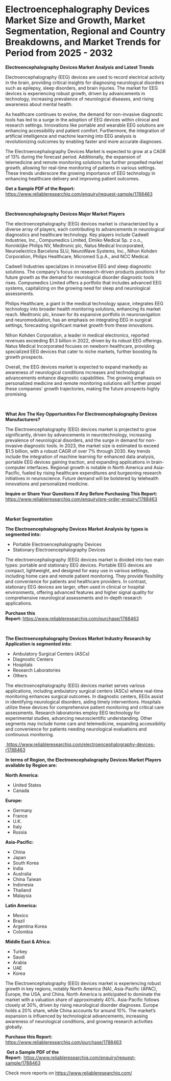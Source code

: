 <p><h1>Electroencephalography Devices Market Size and Growth, Market Segmentation, Regional and Country Breakdowns, and Market Trends for Period from 2025 -  2032</h1></p><p><strong>Electroencephalography Devices Market Analysis and Latest Trends</strong></p>
<p><p>Electroencephalography (EEG) devices are used to record electrical activity in the brain, providing critical insights for diagnosing neurological disorders such as epilepsy, sleep disorders, and brain injuries. The market for EEG devices is experiencing robust growth, driven by advancements in technology, increasing prevalence of neurological diseases, and rising awareness about mental health. </p><p>As healthcare continues to evolve, the demand for non-invasive diagnostic tools has led to a surge in the adoption of EEG devices within clinical and research settings. Innovations like portable and wearable EEG solutions are enhancing accessibility and patient comfort. Furthermore, the integration of artificial intelligence and machine learning into EEG analysis is revolutionizing outcomes by enabling faster and more accurate diagnoses.</p><p>The Electroencephalography Devices Market is expected to grow at a CAGR of 13% during the forecast period. Additionally, the expansion of telemedicine and remote monitoring solutions has further propelled market growth, allowing for real-time monitoring of patients in various settings. These trends underscore the growing importance of EEG technology in enhancing healthcare delivery and improving patient outcomes.</p></p>
<p><strong>Get a Sample PDF of the Report:&nbsp;</strong> <a href="https://www.reliableresearchiq.com/enquiry/request-sample/1788463?utm_campaign=3009&utm_medium=2&utm_source=Github&utm_content=ia&utm_term=11042025&utm_id=electroencephalography-devices">https://www.reliableresearchiq.com/enquiry/request-sample/1788463</a></p>
<p>&nbsp;</p>
<p><strong>Electroencephalography Devices Major Market Players</strong></p>
<p><p>The electroencephalography (EEG) devices market is characterized by a diverse array of players, each contributing to advancements in neurological diagnostics and healthcare technology. Key players include Cadwell Industries, Inc., Compumedics Limited, Elmiko Medical Sp. z o.o., Koninklijke Philips NV, Medtronic plc, Natus Medical Incorporated, Neuroelectrics Barcelona SLU, NeuroWave Systems, Inc., Nihon Kohden Corporation, Philips Healthcare, Micromed S.p.A., and NCC Medical.</p><p>Cadwell Industries specializes in innovative EEG and sleep diagnostic solutions. The company's focus on research-driven products positions it for future growth as the demand for neurological disorder diagnostic tools rises. Compumedics Limited offers a portfolio that includes advanced EEG systems, capitalizing on the growing need for sleep and neurological assessments. </p><p>Philips Healthcare, a giant in the medical technology space, integrates EEG technology into broader health monitoring solutions, enhancing its market reach. Medtronic plc, known for its expansive portfolio in neuronavigation and neuromodulation, has an emphasis on integrating EEG in surgical settings, forecasting significant market growth from these innovations.</p><p>Nihon Kohden Corporation, a leader in medical electronics, reported revenues exceeding $1.3 billion in 2022, driven by its robust EEG offerings. Natus Medical Incorporated focuses on newborn healthcare, providing specialized EEG devices that cater to niche markets, further boosting its growth prospects.</p><p>Overall, the EEG devices market is expected to expand markedly as awareness of neurological conditions increases and technological advancements enhance diagnostic capabilities. The growing emphasis on personalized medicine and remote monitoring solutions will further propel these companies' growth trajectories, making the future prospects highly promising.</p></p>
<p>&nbsp;</p>
<p><strong>What Are The Key Opportunities For Electroencephalography Devices Manufacturers?</strong></p>
<p><p>The Electroencephalography (EEG) devices market is projected to grow significantly, driven by advancements in neurotechnology, increasing prevalence of neurological disorders, and the surge in demand for non-invasive diagnostic tools. In 2023, the market size is estimated to exceed $1.5 billion, with a robust CAGR of over 7% through 2030. Key trends include the integration of machine learning for enhanced data analysis, portable EEG devices gaining traction, and expanding applications in brain-computer interfaces. Regional growth is notable in North America and Asia-Pacific, fueled by rising healthcare expenditures and burgeoning research initiatives in neuroscience. Future demand will be bolstered by telehealth innovations and personalized medicine.</p></p>
<p><strong>Inquire or Share Your Questions If Any Before Purchasing This Report:</strong> <a href="https://www.reliableresearchiq.com/enquiry/pre-order-enquiry/1788463?utm_campaign=3009&utm_medium=2&utm_source=Github&utm_content=ia&utm_term=11042025&utm_id=electroencephalography-devices">https://www.reliableresearchiq.com/enquiry/pre-order-enquiry/1788463</a></p>
<p>&nbsp;</p>
<p><strong>Market Segmentation</strong></p>
<p><strong>The Electroencephalography Devices Market Analysis by types is segmented into:</strong></p>
<p><ul><li>Portable Electroencephalography Devices</li><li>Stationary Electroencephalography Devices</li></ul></p>
<p><p>The electroencephalography (EEG) devices market is divided into two main types: portable and stationary EEG devices. Portable EEG devices are compact, lightweight, and designed for easy use in various settings, including home care and remote patient monitoring. They provide flexibility and convenience for patients and healthcare providers. In contrast, stationary EEG devices are larger, often used in clinical or hospital environments, offering advanced features and higher signal quality for comprehensive neurological assessments and in-depth research applications.</p></p>
<p><strong>Purchase this Report:&nbsp;</strong><a href="https://www.reliableresearchiq.com/purchase/1788463?utm_campaign=3009&utm_medium=2&utm_source=Github&utm_content=ia&utm_term=11042025&utm_id=electroencephalography-devices">https://www.reliableresearchiq.com/purchase/1788463</a></p>
<p>&nbsp;</p>
<p><strong>The Electroencephalography Devices Market Industry Research by Application is segmented into:</strong></p>
<p><ul><li>Ambulatory Surgical Centers (ASCs)</li><li>Diagnostic Centers</li><li>Hospitals</li><li>Research Laboratories</li><li>Others</li></ul></p>
<p><p>The electroencephalography (EEG) devices market serves various applications, including ambulatory surgical centers (ASCs) where real-time monitoring enhances surgical outcomes. In diagnostic centers, EEGs assist in identifying neurological disorders, aiding timely interventions. Hospitals utilize these devices for comprehensive patient monitoring and critical care assessments. Research laboratories employ EEG technology for experimental studies, advancing neuroscientific understanding. Other segments may include home care and telemedicine, expanding accessibility and convenience for patients needing neurological evaluations and continuous monitoring.</p></p>
<p><a href="https://www.reliableresearchiq.com/electroencephalography-devices-r1788463?utm_campaign=3009&utm_medium=2&utm_source=Github&utm_content=ia&utm_term=11042025&utm_id=electroencephalography-devices">&nbsp;https://www.reliableresearchiq.com/electroencephalography-devices-r1788463</a></p>
<p><strong>In terms of Region, the Electroencephalography Devices Market Players available by Region are:</strong></p>
<p>
    <p> <strong> North America: </strong>
        <ul>
            <li>United States</li>
            <li>Canada</li>
        </ul>
        </p> 
    <p> <strong> Europe: </strong>
        <ul>
            <li>Germany</li>
            <li>France</li>
            <li>U.K.</li>
            <li>Italy</li>
            <li>Russia</li>
        </ul>
        </p> 
    <p> <strong> Asia-Pacific: </strong>
        <ul>
            <li>China</li>
            <li>Japan</li>
            <li>South Korea</li>
            <li>India</li>
            <li>Australia</li>
            <li>China Taiwan</li>
            <li>Indonesia</li>
            <li>Thailand</li>
            <li>Malaysia</li>
        </ul>
        </p> 
    <p> <strong> Latin America: </strong>
        <ul>
            <li>Mexico</li>
            <li>Brazil</li>
            <li>Argentina Korea</li>
            <li>Colombia</li>
        </ul>
        </p> 
    <p> <strong> Middle East & Africa: </strong>
        <ul>
            <li>Turkey</li>
            <li>Saudi</li>
            <li>Arabia</li>
            <li>UAE</li>
            <li>Korea</li>
        </ul>
    </p>
    </p>
<p><p>The Electroencephalography (EEG) devices market is experiencing robust growth in key regions, notably North America (NA), Asia-Pacific (APAC), Europe, the USA, and China. North America is anticipated to dominate the market with a valuation share of approximately 40%. Asia-Pacific follows closely at 30%, driven by rising neurological disorder diagnoses. Europe holds a 20% share, while China accounts for around 10%. The market’s expansion is influenced by technological advancements, increasing awareness of neurological conditions, and growing research activities globally.</p></p>
<p><strong>Purchase this Report: </strong><a href="https://www.reliableresearchiq.com/purchase/1788463?utm_campaign=3009&utm_medium=2&utm_source=Github&utm_content=ia&utm_term=11042025&utm_id=electroencephalography-devices">https://www.reliableresearchiq.com/purchase/1788463</a></p>
<p>&nbsp;<strong>Get a Sample PDF of the Report:&nbsp;&nbsp;</strong><a href="https://www.reliableresearchiq.com/enquiry/request-sample/1788463?utm_campaign=3009&utm_medium=2&utm_source=Github&utm_content=ia&utm_term=11042025&utm_id=electroencephalography-devices">https://www.reliableresearchiq.com/enquiry/request-sample/1788463</a></p>
<p><strong></strong></p>
<p>Check more reports on <a href="https://www.reliableresearchiq.com/?utm_campaign=3009&utm_medium=2&utm_source=Github&utm_content=ia&utm_term=11042025&utm_id=electroencephalography-devices">https://www.reliableresearchiq.com/</a></p>